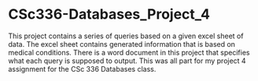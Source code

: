 # CSc336-Databases_Project_4

This project contains a series of queries based on a given excel sheet of data. The excel sheet contains generated information that is based on medical conditions.
There is a word document in this project that specifies what each query is supposed to output. This was all part for my project 4 assignment for the CSc 336 Databases class.
